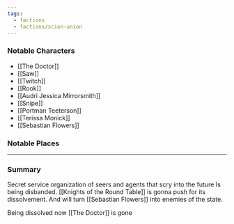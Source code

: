 ```yaml
---
tags:
  - factions
  - factions/scion-union
---
```

### Notable Characters
- [[The Doctor]]
- [[Saw]]
- [[Twitch]]
- [[Rook]]
- [[Audri Jessica Mirrorsmith]]
- [[Snipe]]
- [[Portman Teeterson]]
- [[Terissa Monick]]
- [[Sebastian Flowers]]

### Notable Places


___
### Summary
Secret service organization of seers and agents that scry into the future 
Is being disbanded. [[Knights of the Round Table]] is gonna push for its dissolvement. And will turn [[Sebastian Flowers]] into enemies of the state.  

Being dissolved now [[The Doctor]] is gone 




 